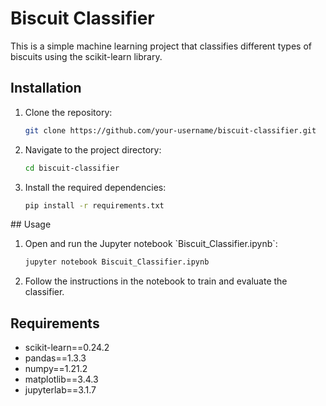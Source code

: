 # Biscuit Classifier

This is a simple machine learning project that classifies different types of biscuits using the scikit-learn library.

## Installation

<ol>
<li>Clone the repository:</li>

   ```bash
   git clone https://github.com/your-username/biscuit-classifier.git
   ```

<li>Navigate to the project directory:</li>

   ```bash
   cd biscuit-classifier
   ```

<li>Install the required dependencies:</li>

   ```bash
   pip install -r requirements.txt
   ```
   
</ol>
## Usage

<ol>
<li>Open and run the Jupyter notebook `Biscuit_Classifier.ipynb`:</li>

   ```bash
   jupyter notebook Biscuit_Classifier.ipynb
   ```

<li>Follow the instructions in the notebook to train and evaluate the classifier.</li>
</ol>

## Requirements

- scikit-learn==0.24.2
- pandas==1.3.3
- numpy==1.21.2
- matplotlib==3.4.3
- jupyterlab==3.1.7
